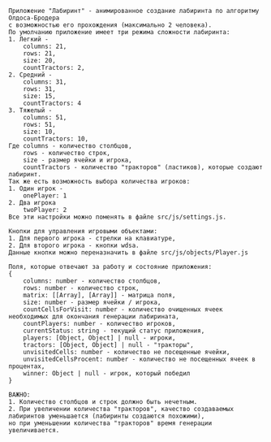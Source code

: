     Приложение "Лабиринт" - анимированное создание лабиринта по алгоритму Олдоса-Бродера
    с возможностью его прохождения (максимально 2 человека).
    По умолчанию приложение имеет три режима сложности лабиринта:
    1. Легкий - 
        columns: 21,
        rows: 21,
        size: 20,
        countTractors: 2,
    2. Средний - 
        columns: 31,
        rows: 31,
        size: 15,
        countTractors: 4
    3. Тяжелый - 
        columns: 51,
        rows: 51,
        size: 10,
        countTractors: 10,
    Где columns - количество столбцов,
        rows - количество строк,
        size - размер ячейки и игрока,
        countTractors - количество "тракторов" (ластиков), которые создают лабиринт.
    Так же есть возможность выбора количества игроков:
    1. Один игрок -
        onePlayer: 1
    2. Два игрока
        twoPlayer: 2
    Все эти настройки можно поменять в файле src/js/settings.js.

    Кнопки для управления игровыми объектами:
    1. Для первого игрока - стрелки на клавиатуре,
    2. Для второго игрока - кнопки wdsa.
    Данные кнопки можно переназначить в файле src/js/objects/Player.js

    Поля, которые отвечают за работу и состояние приложения:
    {
        columns: number - количество столбцов,
        rows: number - количество строк,
        matrix: [[Array], [Array]] - матрица поля,
        size: number - размер ячейки / игрока,
        countCellsForVisit: number - количество очищенных ячеек необходимых для окончания генерации лабирината,
        countPlayers: number - количество игроков,
        currentStatus: string - текущий статус приложения,
        players: [Object, Object] | null - игроки,
        tractors: [Object, Object] | null - "тракторы",
        unvisitedCells: number - количество не посещенные ячейки,
        unvisitedCellsProcent: number - количество не посещенных ячеек в процентах,
        winner: Object | null - игрок, который победил
    }

    ВАЖНО:
    1. Количество столбцов и строк должно быть нечетным.
    2. При увеличении количества "тракторов", качество создаваемых лабиринтов уменьшается (лабиринты создаются похожими),
    но при уменьшении количества "тракторов" время генерации увеличивается.